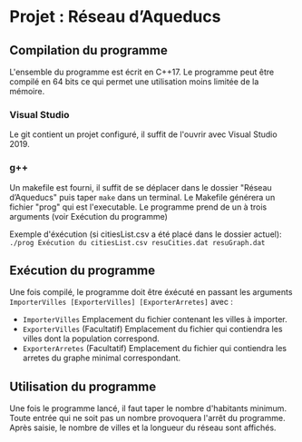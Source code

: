 # Projet : Réseau d’Aqueducs
## Compilation du programme
L'ensemble du programme est écrit en C++17. Le programme peut être compilé en 64 bits ce qui permet une utilisation moins limitée de la mémoire.
### Visual Studio
Le git contient un projet configuré, il suffit de l'ouvrir avec Visual Studio 2019.
### g++
Un makefile est fourni, il suffit de se déplacer dans le dossier "Réseau d’Aqueducs" puis taper `make` dans un terminal. Le Makefile générera un fichier "prog" qui est l'executable. Le programme prend de un à trois arguments (voir Exécution du programme)

Exemple d'éxécution (si citiesList.csv a été placé dans le dossier actuel): ```./prog Exécution du citiesList.csv resuCities.dat resuGraph.dat```
## Exécution du programme
Une fois compilé, le programme doit être éxécuté en passant les arguments `ImporterVilles [ExporterVilles] [ExporterArretes]` avec :
- `ImporterVilles` Emplacement du fichier contenant les villes à importer.
- `ExporterVilles` (Facultatif) Emplacement du fichier qui contiendra les villes dont la population correspond.
- `ExporterArretes` (Facultatif) Emplacement du fichier qui contiendra les arretes du graphe minimal correspondant.
## Utilisation du programme
Une fois le programme lancé, il faut taper le nombre d'habitants minimum. Toute entrée qui ne soit pas un nombre provoquera l'arrêt du programme. Après saisie, le nombre de villes et la longueur du réseau sont affichés.
